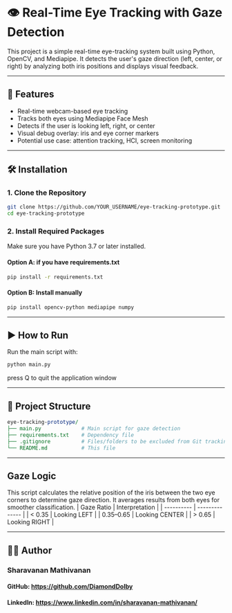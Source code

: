 # 👁️ Real-Time Eye Tracking with Gaze Detection

This project is a simple real-time eye-tracking system built using Python, OpenCV, and Mediapipe. It detects the user's gaze direction (left, center, or right) by analyzing both iris positions and displays visual feedback.

---

## 🚀 Features

- Real-time webcam-based eye tracking
- Tracks both eyes using Mediapipe Face Mesh
- Detects if the user is looking left, right, or center
- Visual debug overlay: iris and eye corner markers
- Potential use case: attention tracking, HCI, screen monitoring

---


## 🛠️ Installation

### 1. Clone the Repository
```bash
git clone https://github.com/YOUR_USERNAME/eye-tracking-prototype.git
cd eye-tracking-prototype
```

### 2. Install Required Packages
Make sure you have Python 3.7 or later installed.
#### Option A: if you have requirements.txt
```bash
pip install -r requirements.txt
```
#### Option B: Install manually
```bash
pip install opencv-python mediapipe numpy
```

---

## ▶️ How to Run
Run the main script with:
```bash
python main.py
```
press Q to quit the application window

---

## 📁 Project Structure
```perl
eye-tracking-prototype/
├── main.py             # Main script for gaze detection
├── requirements.txt    # Dependency file
├── .gitignore          # Files/folders to be excluded from Git tracking
└── README.md           # This file
```

---

## Gaze Logic
This script calculates the relative position of the iris between the two eye corners to determine gaze direction. It averages results from both eyes for smoother classification.
| Gaze Ratio | Interpretation |
| ---------- | -------------- |
| < 0.35     | Looking LEFT   |
| 0.35–0.65  | Looking CENTER |
| > 0.65     | Looking RIGHT  |

---

## 🙋‍♂️ Author
### Sharavanan Mathivanan
#### GitHub: https://github.com/DiamondDolby
#### LinkedIn: https://www.linkedin.com/in/sharavanan-mathivanan/

